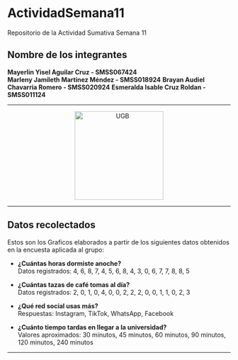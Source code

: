 # ActividadSemana11

Repositorio de la Actividad Sumativa Semana 11

## Nombre de los integrantes

**Mayerlin Yisel Aguilar Cruz - SMSS067424**  
**Marleny Jamileth Martinez Méndez - SMSS018924**
**Brayan Audiel Chavarria Romero - SMSS020924**
**Esmeralda Isable Cruz Roldan - SMSS011124**

---

<p align="center">
  <img src="https://auprides.org/assets/imagenes/logos/universidades/UGB.png" alt="UGB" width="200">
</p>

---

## Datos recolectados

Estos son los Graficos elaborados a partir de los siguientes datos obtenidos en la encuesta aplicada al grupo:

- **¿Cuántas horas dormiste anoche?**  
  Datos registrados: 4, 6, 8, 7, 4, 5, 6, 8, 4, 3, 0, 6, 7, 7, 8, 8, 5

- **¿Cuántas tazas de café tomas al día?**  
  Datos registrados: 2, 0, 1, 0, 4, 0, 0, 2, 2, 2, 0, 0, 1, 1, 0, 2, 3

- **¿Qué red social usas más?**  
  Respuestas: Instagram, TikTok, WhatsApp, Facebook

- **¿Cuánto tiempo tardas en llegar a la universidad?**  
  Valores aproximados: 30 minutos, 45 minutos, 60 minutos, 90 minutos, 120 minutos, 240 minutos

---

